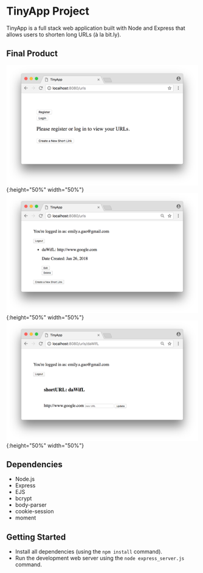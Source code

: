 # TinyApp Project

TinyApp is a full stack web application built with Node and Express that allows users to shorten long URLs (à la bit.ly).

## Final Product

!["Screenshot of URLs page before logging in"](https://github.com/EmilyGaoCoding/tiny-app/blob/master/docs/urls-page.png){:height="50%" width="50%"}
!["Screenshot of URLs page after logging in"](https://github.com/EmilyGaoCoding/tiny-app/blob/master/docs/urls-page-user-logged-in.png){:height="50%" width="50%"}
!["Screenshot of URLs-show page"](https://github.com/EmilyGaoCoding/tiny-app/blob/master/docs/urls-show.png){:height="50%" width="50%"}

## Dependencies

- Node.js
- Express
- EJS
- bcrypt
- body-parser
- cookie-session
- moment

## Getting Started

- Install all dependencies (using the `npm install` command).
- Run the development web server using the `node express_server.js` command.
